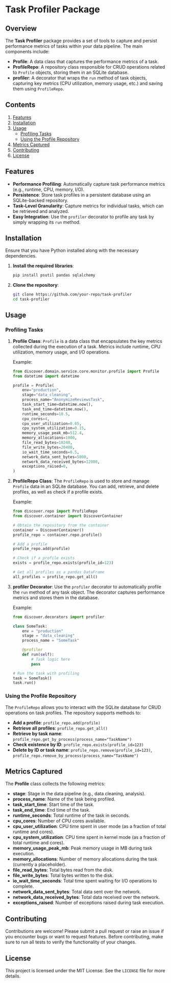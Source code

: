 # **Task Profiler Package**

## **Overview**

The **Task Profiler** package provides a set of tools to capture and persist performance metrics of tasks within your data pipeline. The main components include:
- **Profile**: A data class that captures the performance metrics of a task.
- **ProfileRepo**: A repository class responsible for CRUD operations related to `Profile` objects, storing them in an SQLite database.
- **profiler**: A decorator that wraps the `run` method of task objects, capturing key metrics (CPU utilization, memory usage, etc.) and saving them using `ProfileRepo`.

## **Contents**
1. [Features](#features)
2. [Installation](#installation)
3. [Usage](#usage)
   - [Profiling Tasks](#profiling-tasks)
   - [Using the Profile Repository](#using-the-profile-repository)
4. [Metrics Captured](#metrics-captured)
5. [Contributing](#contributing)
6. [License](#license)

## **Features**
- **Performance Profiling**: Automatically capture task performance metrics (e.g., runtime, CPU, memory, I/O).
- **Persistence**: Store task profiles in a persistent database using an SQLite-backed repository.
- **Task-Level Granularity**: Capture metrics for individual tasks, which can be retrieved and analyzed.
- **Easy Integration**: Use the `profiler` decorator to profile any task by simply wrapping its `run` method.

## **Installation**
Ensure that you have Python installed along with the necessary dependencies.

1. **Install the required libraries**:
   ```bash
   pip install psutil pandas sqlalchemy
   ```

2. **Clone the repository**:
   ```bash
   git clone https://github.com/your-repo/task-profiler
   cd task-profiler
   ```

## **Usage**

### **Profiling Tasks**

1. **Profile Class**:
   `Profile` is a data class that encapsulates the key metrics collected during the execution of a task. Metrics include runtime, CPU utilization, memory usage, and I/O operations.

   Example:
   ```python
   from discover.domain.service.core.monitor.profile import Profile
   from datetime import datetime

   profile = Profile(
       env="production",
       stage="data_cleaning",
       process_name="AnonymizeReviewsTask",
       task_start_time=datetime.now(),
       task_end_time=datetime.now(),
       runtime_seconds=10.5,
       cpu_cores=4,
       cpu_user_utilization=0.65,
       cpu_system_utilization=0.15,
       memory_usage_peak_mb=512.4,
       memory_allocations=1000,
       file_read_bytes=10240,
       file_write_bytes=20480,
       io_wait_time_seconds=0.5,
       network_data_sent_bytes=5000,
       network_data_received_bytes=12000,
       exceptions_raised=0,
   )
   ```

2. **ProfileRepo Class**:
   The `ProfileRepo` is used to store and manage `Profile` data in an SQLite database. You can add, retrieve, and delete profiles, as well as check if a profile exists.

   Example:
   ```python
   from discover.repo import ProfileRepo
   from discover.container import DiscoverContainer

   # Obtain the repository from the container
   container = DiscoverContainer()
   profile_repo = container.repo.profile()

   # Add a profile
   profile_repo.add(profile)

   # Check if a profile exists
   exists = profile_repo.exists(profile_id=123)

   # Get all profiles as a pandas DataFrame
   all_profiles = profile_repo.get_all()
   ```

3. **profiler Decorator**:
   Use the `profiler` decorator to automatically profile the `run` method of any task object. The decorator captures performance metrics and stores them in the database.

   Example:
   ```python
   from discover.decorators import profiler

   class SomeTask:
       env = "production"
       stage = "data_cleaning"
       process_name = "SomeTask"

       @profiler
       def run(self):
           # Task logic here
           pass

   # Run the task with profiling
   task = SomeTask()
   task.run()
   ```

### **Using the Profile Repository**
The `ProfileRepo` allows you to interact with the SQLite database for CRUD operations on task profiles. The repository supports methods to:
- **Add a profile**: `profile_repo.add(profile)`
- **Retrieve all profiles**: `profile_repo.get_all()`
- **Retrieve by task name**: `profile_repo.get_by_process(process_name="TaskName")`
- **Check existence by ID**: `profile_repo.exists(profile_id=123)`
- **Delete by ID or task name**: `profile_repo.remove(profile_id=123)`, `profile_repo.remove_by_process(process_name="TaskName")`

## **Metrics Captured**
The **Profile** class collects the following metrics:

- **stage**: Stage in the data pipeline (e.g., data cleaning, analysis).
- **process_name**: Name of the task being profiled.
- **task_start_time**: Start time of the task.
- **task_end_time**: End time of the task.
- **runtime_seconds**: Total runtime of the task in seconds.
- **cpu_cores**: Number of CPU cores available.
- **cpu_user_utilization**: CPU time spent in user mode (as a fraction of total runtime and cores).
- **cpu_system_utilization**: CPU time spent in kernel mode (as a fraction of total runtime and cores).
- **memory_usage_peak_mb**: Peak memory usage in MB during task execution.
- **memory_allocations**: Number of memory allocations during the task (currently a placeholder).
- **file_read_bytes**: Total bytes read from the disk.
- **file_write_bytes**: Total bytes written to the disk.
- **io_wait_time_seconds**: Total time spent waiting for I/O operations to complete.
- **network_data_sent_bytes**: Total data sent over the network.
- **network_data_received_bytes**: Total data received over the network.
- **exceptions_raised**: Number of exceptions raised during task execution.


## **Contributing**
Contributions are welcome! Please submit a pull request or raise an issue if you encounter bugs or want to request features. Before contributing, make sure to run all tests to verify the functionality of your changes.

## **License**
This project is licensed under the MIT License. See the `LICENSE` file for more details.

